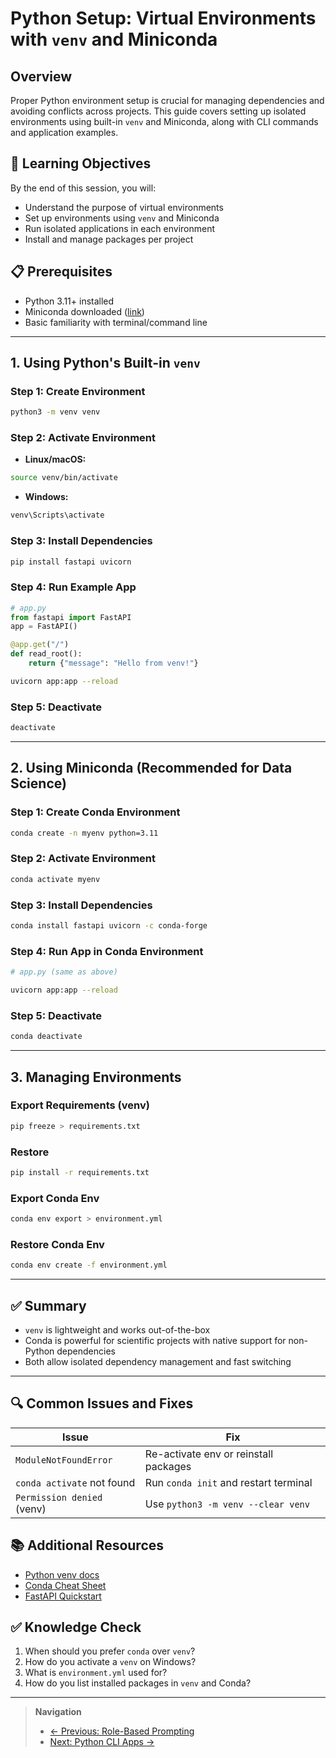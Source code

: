 # Python Setup: Virtual Environments with `venv` and Miniconda

## Overview
Proper Python environment setup is crucial for managing dependencies and avoiding conflicts across projects. This guide covers setting up isolated environments using built-in `venv` and Miniconda, along with CLI commands and application examples.

## 🌟 Learning Objectives
By the end of this session, you will:
- Understand the purpose of virtual environments
- Set up environments using `venv` and Miniconda
- Run isolated applications in each environment
- Install and manage packages per project

## 📋 Prerequisites
- Python 3.11+ installed
- Miniconda downloaded ([link](https://docs.conda.io/en/latest/miniconda.html))
- Basic familiarity with terminal/command line

---

## 1. Using Python's Built-in `venv`

### Step 1: Create Environment
```bash
python3 -m venv venv
```

### Step 2: Activate Environment
- **Linux/macOS:**
```bash
source venv/bin/activate
```
- **Windows:**
```bash
venv\Scripts\activate
```

### Step 3: Install Dependencies
```bash
pip install fastapi uvicorn
```

### Step 4: Run Example App
```python
# app.py
from fastapi import FastAPI
app = FastAPI()

@app.get("/")
def read_root():
    return {"message": "Hello from venv!"}
```

```bash
uvicorn app:app --reload
```

### Step 5: Deactivate
```bash
deactivate
```

---

## 2. Using Miniconda (Recommended for Data Science)

### Step 1: Create Conda Environment
```bash
conda create -n myenv python=3.11
```

### Step 2: Activate Environment
```bash
conda activate myenv
```

### Step 3: Install Dependencies
```bash
conda install fastapi uvicorn -c conda-forge
```

### Step 4: Run App in Conda Environment
```python
# app.py (same as above)
```
```bash
uvicorn app:app --reload
```

### Step 5: Deactivate
```bash
conda deactivate
```

---

## 3. Managing Environments

### Export Requirements (venv)
```bash
pip freeze > requirements.txt
```
### Restore
```bash
pip install -r requirements.txt
```

### Export Conda Env
```bash
conda env export > environment.yml
```
### Restore Conda Env
```bash
conda env create -f environment.yml
```

---

## ✅ Summary
- `venv` is lightweight and works out-of-the-box
- Conda is powerful for scientific projects with native support for non-Python dependencies
- Both allow isolated dependency management and fast switching

---

## 🔍 Common Issues and Fixes
| Issue | Fix |
|-------|------|
| `ModuleNotFoundError` | Re-activate env or reinstall packages |
| `conda activate` not found | Run `conda init` and restart terminal |
| `Permission denied` (venv) | Use `python3 -m venv --clear venv` |

## 📚 Additional Resources
- [Python venv docs](https://docs.python.org/3/library/venv.html)
- [Conda Cheat Sheet](https://docs.conda.io/projects/conda/en/latest/user-guide/cheatsheet.html)
- [FastAPI Quickstart](https://fastapi.tiangolo.com/)

## ✅ Knowledge Check
1. When should you prefer `conda` over `venv`?
2. How do you activate a `venv` on Windows?
3. What is `environment.yml` used for?
4. How do you list installed packages in `venv` and Conda?

---

> **Navigation**
> - [← Previous: Role-Based Prompting](20-Python-Role-Based-Prompting.md)
> - [Next: Python CLI Apps →](DayX-Python-CLI-Apps.md)

